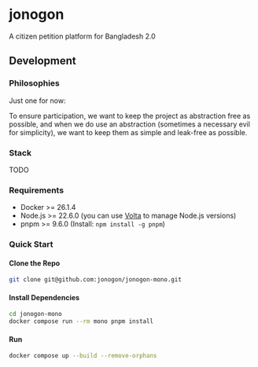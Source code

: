 # jonogon
A citizen petition platform for Bangladesh 2.0

## Development

### Philosophies

Just one for now:

To ensure participation, we want to keep the project as abstraction free as possible,
and when we do use an abstraction (sometimes a necessary evil for simplicity), we want to keep them
as simple and leak-free as possible.

### Stack

TODO

### Requirements

- Docker >= 26.1.4
- Node.js >= 22.6.0 (you can use [Volta](https://volta.sh/) to manage Node.js versions)
- pnpm >= 9.6.0 (Install: `npm install -g pnpm`)

### Quick Start

#### Clone the Repo

```bash
git clone git@github.com:jonogon/jonogon-mono.git
```

#### Install Dependencies

```bash
cd jonogon-mono
docker compose run --rm mono pnpm install
```

#### Run

```bash
docker compose up --build --remove-orphans
```
